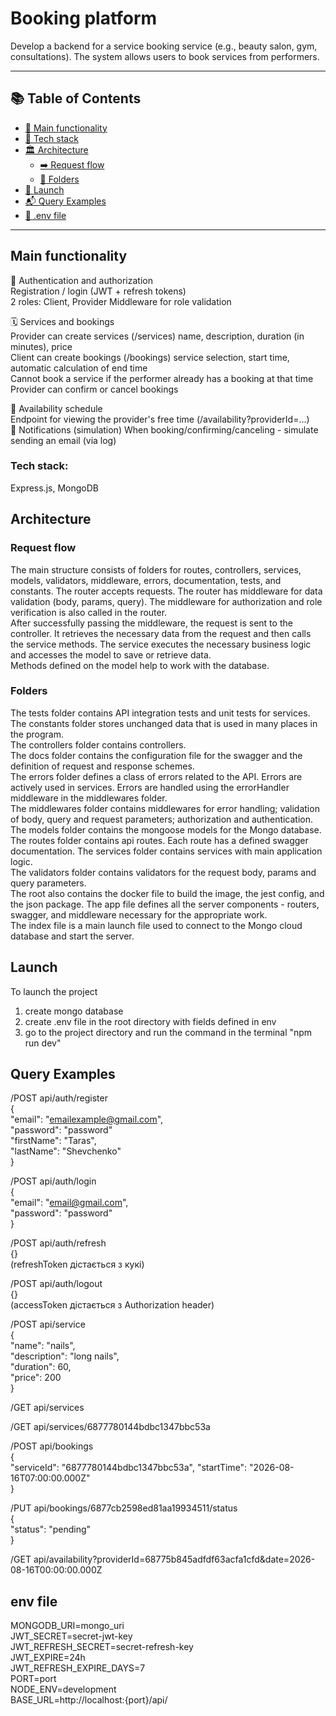 # Booking platform
Develop a backend for a service booking service (e.g., beauty salon, gym, consultations). The system allows users to book services from performers.

---
## 📚 Table of Contents
- [🧱 Main functionality](#main-functionality)
- [🧰 Tech stack](#tech-stack)
- [🏛️ Architecture](#architecture)
  - [➡️ Request flow](#request-flow)
  - [📁 Folders](#folders)
- [🚀 Launch](#launch)
- [📬 Query Examples](#query-examples)
- [🔐 .env file](#env-file)

---
##  Main functionality

🔑 Authentication and authorization  
Registration / login (JWT + refresh tokens)  
2 roles: Client, Provider
Middleware for role validation  

🗓️ Services and bookings  
Provider can create services (/services)
name, description, duration (in minutes), price  
Client can create bookings (/bookings) service selection, start time, automatic calculation of end time  
Cannot book a service if the performer already has a booking at that time  
Provider can confirm or cancel bookings

📅 Availability schedule  
Endpoint for viewing the provider's free time (/availability?providerId=...)  
🔄 Notifications (simulation)
When booking/confirming/canceling - simulate sending an email (via log)
  
### Tech stack:
Express.js, MongoDB

## Architecture
### Request flow
The main structure consists of folders for routes, controllers, services, models, validators,
middleware, errors, documentation, tests, and constants.
The router accepts requests. The router has middleware for data validation (body, params, query). The middleware for authorization and
role verification is also called in the router.  
After successfully passing the middleware, the request is sent to the controller. It retrieves the necessary data from the request and then calls the service methods.
The service executes the necessary business logic and accesses the model to save or retrieve data.  
Methods defined on the model help to work with the database.

### Folders
The tests folder contains API integration tests and unit tests for services.  
The constants folder stores unchanged data that is used in many places in the program.  
The controllers folder contains controllers.  
The docs folder contains the configuration file for the swagger and the definition of request and response schemes.  
The errors folder defines a class of errors related to the API. Errors are actively used in services.
Errors are handled using the errorHandler middleware in the middlewares folder.  
The middlewares folder contains middlewares for error handling; validation of body, query and request parameters;
authorization and authentication.  
The models folder contains the mongoose models for the Mongo database.  
The routes folder contains api routes. Each route has a defined swagger documentation.
The services folder contains services with main application logic.  
The validators folder contains validators for the request body, params and query parameters.  
The root also contains the docker file to build the image, the jest config, and the json package.
The app file defines all the server components - routers, swagger, and middleware necessary for the appropriate work.  
The index file is a main launch file used to connect to the Mongo cloud database and start the server.

## Launch
To launch the project
1) create mongo database 
2) create .env file in the root directory with fields defined in env
3) go to the project directory and run the command in the terminal "npm run dev"

## Query Examples
/POST api/auth/register  
{  
"email": "emailexample@gmail.com",  
"password": "password"  
"firstName": "Taras",  
"lastName": "Shevchenko"  
}

/POST api/auth/login  
{  
"email": "email@gmail.com",  
"password": "password"  
}

/POST api/auth/refresh  
{}  
(refreshToken дістається з кукі)

/POST api/auth/logout   
{}  
(accessToken дістається з Authorization header)

/POST api/service  
{  
"name": "nails",  
"description": "long nails",  
"duration": 60,  
"price": 200  
} 

/GET api/services

/GET api/services/6877780144bdbc1347bbc53a

/POST api/bookings  
{  
"serviceId": "6877780144bdbc1347bbc53a",
"startTime": "2026-08-16T07:00:00.000Z"  
}  

/PUT api/bookings/6877cb2598ed81aa19934511/status  
{  
"status": "pending"  
}  

/GET api/availability?providerId=68775b845adfdf63acfa1cfd&date=2026-08-16T00:00:00.000Z  

## env file
MONGODB_URI=mongo_uri  
JWT_SECRET=secret-jwt-key  
JWT_REFRESH_SECRET=secret-refresh-key  
JWT_EXPIRE=24h  
JWT_REFRESH_EXPIRE_DAYS=7  
PORT=port  
NODE_ENV=development  
BASE_URL=http://localhost:{port}/api/  




